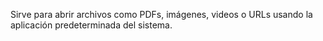 Sirve para abrir archivos como PDFs, imágenes, videos o URLs usando la aplicación predeterminada del sistema.